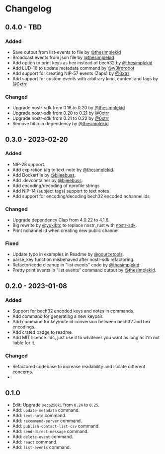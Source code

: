 # Changelog

## 0.4.0 - TBD

### Added
- Save output from list-events to file by [@thesimplekid](https://github.com/thesimplekid)
- Broadcast events from json file by [@thesimplekid](https://github.com/thesimplekid)
- Add option to print keys as hex instead of bech32 by [@thesimplekid](https://github.com/thesimplekid)
- Add LUD-16 to update metadata command by [@w3irdrobot](https://github.com/w3irdrobot)
- Add support for creating NIP-57 events (Zaps) by [@0xtrr](https://github.com/0xtrr)
- Add support for custom events with arbitrary kind, content and tags by [@0xtrr](https://github.com/0xtrr)

### Changed
- Upgrade nostr-sdk from 0.18 to 0.20 by [@thesimplekid](https://github.com/thesimplekid)
- Upgrade nostr-sdk from 0.20 to 0.21 by [@0xtrr](https://github.com/0xtrr)
- Upgrade nostr-sdk from 0.21 to 0.22 by [@0xtrr](https://github.com/0xtrr)
- Remove bitcoin dependency by [@thesimplekid](https://github.com/thesimplekid)


## 0.3.0 - 2023-02-20

### Added
- NIP-28 support.
- Add expiration tag to text-note by [@thesimplekid](https://github.com/thesimplekid).
- Add Dockerfile by [@bijeebuss](https://github.com/bijeebuss).
- Add .devcontainer by [@bijeebuss](https://github.com/bijeebuss).
- Add encoding/decoding of nprofile strings
- Add NIP-14 (subject tags) support to text notes
- Add support for encoding/decoding bech32 encoded nchannel ids

### Changed
- Upgrade dependency Clap from 4.0.22 to 4.1.6.
- Big rewrite by [@yukibtc](https://github.com/yukibtc) to replace nostr_rust with [nostr-sdk](https://github.com/rust-nostr/nostr).
- Print nchannel id when creating new public channel

### Fixed
- Update typo in examples in Readme by [@gourcetools](https://github.com/gourcetools).
- parse_key function misbehaved after nostr-sdk refactoring.
- Refactor/code cleanup in "list events" code by [@thesimplekid](https://github.com/thesimplekid).
- Pretty print events in "list events" command output by [@thesimplekid](https://github.com/thesimplekid).


## 0.2.0 - 2023-01-08

### Added
- Support for bech32 encoded keys and notes in commands.
- Add command for generating a new keypair.
- Add command for key/note id conversion between bech32 and hex encodings.
- Add crated badge to readme.
- Add MIT licence. Idc, just use it to whatever you want as long as I'm not liable for it.

### Changed
- Refactored codebase to increase readability and isolate different concerns.
- 

## 0.1.0
- Edit: Upgrade `secp256k1` from `0.24` to `0.25`.
- Add: `update-metadata` command.
- Add: `text-note` command.
- Add: `recommend-server` command.
- Add: `publish-contact-list-csv` command.
- Add: `send-direct-message` command.
- Add: `delete-event` command.
- Add: `react` command.
- Add: `list-events` command.
